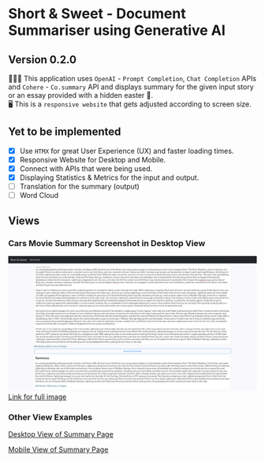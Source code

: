 # Short & Sweet -  Document Summariser using Generative AI

## Version 0.2.0

🧑🏻‍💻 This application uses `OpenAI` - `Prompt Completion`, `Chat Completion` APIs and `Cohere` - `Co.summary` API and displays summary for the given input story or an essay provided with a hidden easter 🥚.  
🖥️ This is a `responsive website` that gets adjusted according to screen size.  

## Yet to be implemented

- [x] Use `HTMX` for great User Experience (UX) and faster loading times.
- [x] Responsive Website for Desktop and Mobile.
- [x] Connect with APIs that were being used.
- [x] Displaying Statistics & Metrics for the input and output.
- [ ] Translation for the summary (output)
- [ ] Word Cloud

## Views

### Cars Movie Summary Screenshot in Desktop View

![Cars Movie Summary Screenshot in Desktop View](/Screenshots/Cars_2006_story_summary_desktop.png)
[Link for full image](/Screenshots/Cars_2006_story_summary_desktop.png)

### Other View Examples

[Desktop View of Summary Page](/Screenshots/eg1_desktop_view_summary_page.png)

[Mobile View of Summary Page](/Screenshots/eg1_mobile_view_summary_page.png)
